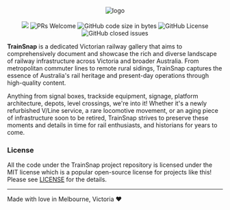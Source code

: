 <p align="center">
<img src="https://github.com/user-attachments/assets/a35f1dce-b054-4484-a5b0-a69d3f24d396" alt="logo"/>
  <br/> <br/>
<img src='https://img.shields.io/badge/all_contributors-1-orange.svg?style=flat-square' />
<img alt='PRs Welcome' src='https://img.shields.io/badge/PRs-welcome-brightgreen.svg?style=shields'/>
  <img alt="GitHub code size in bytes" 
    src="https://img.shields.io/github/languages/code-size/cheng-alvin/trainsnap">
  <img alt="GitHub License" src="https://img.shields.io/github/license/cheng-alvin/trainsnap">
  <img alt="GitHub closed issues" src="https://img.shields.io/github/issues-closed/cheng-alvin/trainsnap"/>
</p>

**TrainSnap** is a dedicated Victorian railway gallery that aims to comprehensively document and showcase the rich and diverse 
landscape of railway infrastructure across Victoria and broader Australia. From metropolitan commuter lines to remote rural 
sidings, TrainSnap captures the essence of Australia's rail heritage and present-day operations through high-quality content.

Anything from signal boxes, trackside equipment, signage, platform architecture, depots, level crossings, we're into it! Whether 
it's a newly refurbished V/Line service, a rare locomotive movement, or an aging piece of infrastructure soon to be retired, 
TrainSnap strives to preserve these moments and details in time for rail enthusiasts, and historians for years to come.

### License
All the code under the TrainSnap project repository is licensed under the MIT license which is a popular open-source license for 
projects like this! Please see [LICENSE](https://github.com/cheng-alvin/trainsnap/blob/main/LICENSE) for the details.

---
Made with love in Melbourne, Victoria ❤️
